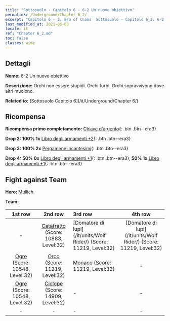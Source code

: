 ```yaml
---
title: "Sottosuolo - Capitolo 6 - 6-2 Un nuovo obiettivo"
permalink: /Underground/Chapter 6_2/
excerpt: "Capitolo 6 - 2. Era of Chaos  Sottosuolo - Capitolo 6_2. 6-2 Un nuovo obiettivo"
last_modified_at: 2021-06-08
locale: it
ref: "Chapter 6_2.md"
toc: false
classes: wide
---
```


## Dettagli

 **Nome:** 6-2 Un nuovo obiettivo

 **Descrizione:** Orchi non essere stupidi. Orchi furbi. Orchi sopravvivono dove altri muoiono.

 **Related to:** [Sottosuolo Capitolo 6](/it/Underground/Chapter 6/)

## Ricompensa

 **Ricompensa primo completamento:** [Chiave d'argento](/ItemsIT/con_693/){: .btn .btn--era3}

 **Drop 2:** **100% 1x** [Libro degli armamenti +2](/ItemsIT/mat_32/){: .btn .btn--era3}

 **Drop 3:** **100% 2x** [Pergamene incantesimi](/ItemsIT/con_694/){: .btn .btn--era3}

 **Drop 4:** **50% 0x** [Libro degli armamenti +1](/ItemsIT/mat_25/){: .btn .btn--era3}, **50% 1x** [Libro degli armamenti +1](/ItemsIT/mat_25/){: .btn .btn--era3}


## Fight against Team
 **Hero:** [Mullich](/it/heroes/Mullich/)

 **Team:**


  | 1st row | 2nd row | 3rd row | 4th row |
  |:----:|:----:|:----|:----:|
  | - | [Catafratto](/it/units/Cavalier/) (Score: 10883, Level:32)  | [Domatore di lupi](/it/units/Wolf Rider/) (Score: 11219, Level:32)  | [Domatore di lupi](/it/units/Wolf Rider/) (Score: 11219, Level:32)  |
  | [Ogre](/it/units/Ogre/) (Score: 10548, Level:32)  | [Orco](/it/units/Orc/) (Score: 11219, Level:32)  | [Monaco](/it/units/Monk/) (Score: 11219, Level:32)  | - |
  | [Ogre](/it/units/Ogre/) (Score: 10548, Level:32)  | [Ciclope](/it/units/Cyclops/) (Score: 14909, Level:32)  | - | - |
  | - | - | - | - |


